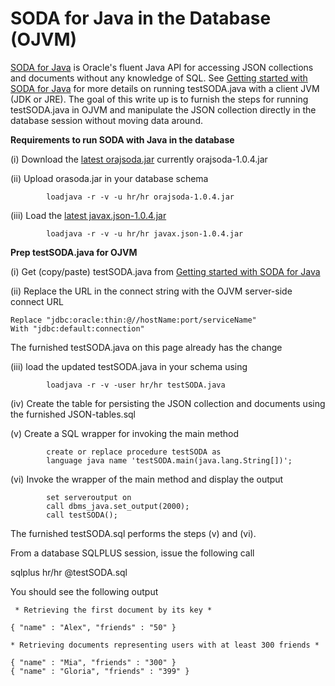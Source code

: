 # SODA for Java in the Database (OJVM)

[SODA for Java](https://github.com/oracle/soda-for-java) is Oracle's fluent Java API for accessing JSON collections and documents without any knowledge of SQL.
See [Getting started with SODA for Java](https://github.com/oracle/soda-for-java/blob/master/doc/Getting-started-example.md) for more details on running testSODA.java with a client JVM (JDK or JRE).
The goal of this write up is to furnish the steps for running testSODA.java in OJVM and manipulate the JSON collection directly in the database session without moving data around.

**Requirements to run SODA with Java in the database**

(i) Download the [latest orajsoda.jar](https://github.com/oracle/soda-for-java/releases) currently orajsoda-1.0.4.jar 

(ii) Upload orasoda.jar in your database schema

            loadjava -r -v -u hr/hr orajsoda-1.0.4.jar

(iii) Load the [latest javax.json-1.0.4.jar](https://mvnrepository.com/artifact/org.glassfish/javax.json/1.0.4) 

            loadjava -r -v -u hr/hr javax.json-1.0.4.jar

**Prep testSODA.java for OJVM**

(i) Get (copy/paste) testSODA.java from [Getting started with SODA for Java](https://github.com/oracle/soda-for-java/blob/master/doc/Getting-started-example.md)

(ii) Replace the URL in the connect string with the OJVM server-side connect URL

    Replace "jdbc:oracle:thin:@//hostName:port/serviceName"
    With "jdbc:default:connection"
    
The furnished testSODA.java on this page already has the change     

(iii) load the updated testSODA.java in your  schema using

            loadjava -r -v -user hr/hr testSODA.java

(iv) Create the table for persisting the JSON collection and documents using the furnished JSON-tables.sql

(v) Create a SQL wrapper for invoking the main method

            create or replace procedure testSODA as
            language java name 'testSODA.main(java.lang.String[])';        

(vi) Invoke the wrapper of the main method and display the output

            set serveroutput on
            call dbms_java.set_output(2000);
            call testSODA();

The furnished testSODA.sql performs the steps (v) and (vi).   

From a database SQLPLUS session, issue the following call

 sqlplus hr/hr @testSODA.sql
 
 You should see the following output
 
     * Retrieving the first document by its key *

    { "name" : "Alex", "friends" : "50" }

    * Retrieving documents representing users with at least 300 friends *

    { "name" : "Mia", "friends" : "300" }
    { "name" : "Gloria", "friends" : "399" }

